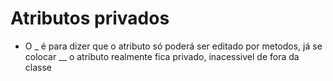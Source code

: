 # Atributos privados

- O _ é para dizer que o atributo só poderá ser editado por metodos, já se colocar __ o atributo realmente fica privado, inacessivel de fora da classe
